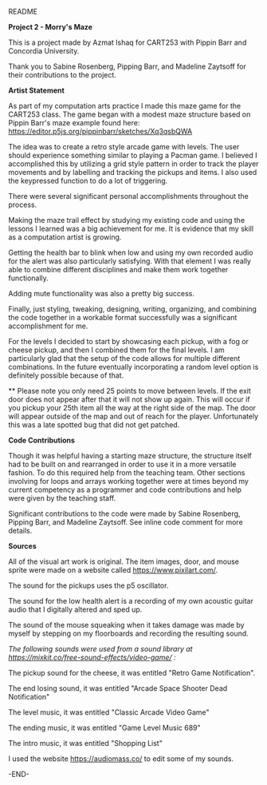 README

****Project 2 - Morry's Maze****

This is a project made by Azmat Ishaq for CART253 with Pippin Barr and Concordia University.

Thank you to Sabine Rosenberg, Pipping Barr, and Madeline Zaytsoff for their contributions to the project.


**Artist Statement**

As part of my computation arts practice I made this maze game for the CART253 class. The game began with a modest maze structure based on Pippin Barr's maze example found here: https://editor.p5js.org/pippinbarr/sketches/Xq3qsbQWA

The idea was to create a retro style arcade game with levels. The user should experience something similar to playing a Pacman game. I believed I accomplished this by utilizing a grid style pattern in order to track the player movements and by labelling and tracking the pickups and items. I also used the keypressed function to do a lot of triggering.

There were several significant personal accomplishments throughout the process.

Making the maze trail effect by studying my existing code and using the lessons I learned was a big achievement for me. It is evidence that my skill as a computation artist is growing.

Getting the health bar to blink when low and using my own recorded audio for the alert was also particularly satisfying. With that element I was really able to combine different disciplines and make them work together functionally.

Adding mute functionality was also a pretty big success.

Finally, just styling, tweaking, designing, writing, organizing, and combining the code together in a workable format successfully was a significant accomplishment for me.

For the levels I decided to start by showcasing each pickup, with a fog or cheese pickup, and then I combined them for the final levels. I am particularly glad that the setup of the code allows for multiple different combinations. In the future eventually incorporating a random level option is definitely possible because of that.

** Please note you only need 25 points to move between levels. If the exit door does not appear after that it will not show up again. This will occur if you pickup your 25th item all the way at the right side of the map. The door will appear outside of the map and out of reach for the player. Unfortunately this was a late spotted bug that did not get patched. 

**Code Contributions**

Though it was helpful having a starting maze structure, the structure itself had to be built on and rearranged in order to use it in a more versatile fashion. To do this required help from the teaching team. Other sections involving for loops and arrays working together were at times beyond my current competency as a programmer and code contributions and help were given by the teaching staff.

Significant contributions to the code were made by Sabine Rosenberg, Pipping Barr, and Madeline Zaytsoff. See inline code comment for more details.

**Sources**

All of the visual art work is original. The item images, door, and mouse sprite were made on a website called https://www.pixilart.com/.

The sound for the pickups uses the p5 oscillator.

The sound for the low health alert is a recording of my own acoustic guitar audio that I digitally altered and sped up.

The sound of the mouse squeaking when it takes damage was made by myself by stepping on my floorboards and recording the resulting sound.

*The following sounds were used from a sound library at https://mixkit.co/free-sound-effects/video-game/ :*

The pickup sound for the cheese, it was entitled "Retro Game Notification".

The end losing sound, it was entitled "Arcade Space Shooter Dead Notification"

The level music, it was entitled "Classic Arcade Video Game"

The ending music, it was entitled "Game Level Music 689"

The intro music, it was entitled "Shopping List"




I used the website https://audiomass.co/ to edit some of my sounds.


-END-
